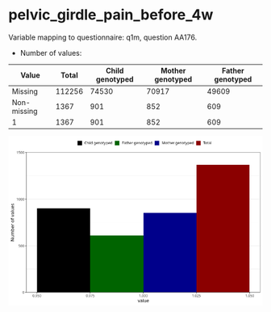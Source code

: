 # pelvic_girdle_pain_before_4w
Variable mapping to questionnaire: q1m, question AA176.
- Number of values:

| Value | Total | Child genotyped | Mother genotyped | Father genotyped |
| ----- | ----- | --------------- | ---------------- | ---------------- |
| Missing | 112256 | 74530 | 70917 | 49609 |
| Non-missing | 1367 | 901 | 852 | 609 |
| 1 | 1367 | 901 | 852 | 609 |



![](pelvic_girdle_pain_before_4w_n.png)



